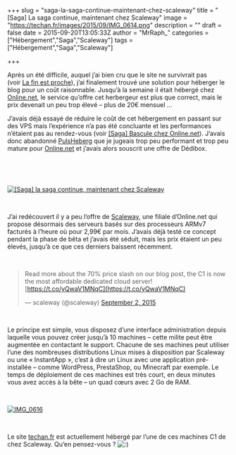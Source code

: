 +++
slug = "saga-la-saga-continue-maintenant-chez-scaleway"
title = "[Saga] La saga continue, maintenant chez Scaleway"
image = "https://techan.fr/images/2015/09/IMG_0614.png"
description = ""
draft = false
date = 2015-09-20T13:05:33Z
author = "MrRaph_"
categories = ["Hébergement","Saga","Scaleway"]
tags = ["Hébergement","Saga","Scaleway"]

+++


Après un été difficile, auquel j’ai bien cru que le site ne survivrait pas (voir [La fin est proche](https://techan.fr/la-fin-est-proche/)), j’ai finalement trouvé une solution pour héberger le blog pour un coût raisonnable. Jusqu’à la semaine il était hébergé chez [Online.net](http://www.online.net/fr), le service qu’offre cet herbergeur est plus que correct, mais le prix devenait un peu trop élevé – plus de 20€ mensuel …

J’avais déjà essayé de réduire le coût de cet hébergement en passant sur des VPS mais l’expérience n’a pas été concluante et les performances n’étaient pas au rendez-vous (voir [[Saga] Bascule chez Online.net](https://techan.fr/saga-bascule-chez-online-net/)). J’avais donc abandonné [PulsHeberg](https://www.pulseheberg.com) que je jugeais trop peu performant et trop peu mature pour [Online.net](http://www.online.net/fr) et j’avais alors souscrit une offre de Dédibox.

 

 

[![[Saga] la saga continue, maintenant chez Scaleway](https://techan.fr/images/2015/09/IMG_0615.jpg)](https://techan.fr/images/2015/09/IMG_0615.jpg)

 

J’ai redécouvert il y a peu l’offre de [Scaleway](https://www.scaleway.com/fr/pricing/), une filiale d’Online.net qui propose désormais des serveurs basés sur des processeurs ARMv7 facturés à l’heure où pour 2,99€ par mois. J’avais déjà testé ce concept pendant la phase de bêta et j’avais été séduit, mais les prix étaient un peu élevés, jusqu’à ce que ces derniers baissent récemment.

 

> Read more about the 70% price slash on our blog post, the C1 is now the most affordable dedicated cloud server! [https://t.co/yQwaV1MNqC](https://t.co/yQwaV1MNqC)
> 
> — scaleway (@scaleway) [September 2, 2015](https://twitter.com/scaleway/status/639095015696953344)

<script async="" charset="utf-8" src="//platform.twitter.com/widgets.js"></script>

 

Le principe est simple, vous disposez d’une interface administration depuis laquelle vous pouvez créer jusqu’à 10 machines – cette milite peut être augmentée en contactant le support. Chacune de ses machines peut utiliser l’une des nombreuses distributions Linux mises à disposition par Scaleway ou une « InstantApp », c’est à dire un Linux avec une application pré-installée – comme WordPress, PrestaShop, ou Minecraft par exemple. Le temps de déploiement de ces machines est très court, en deux minutes vous avez accès à la bête – un quad cœurs avec 2 Go de RAM.

 

[![IMG_0616](https://techan.fr/images/2015/09/IMG_0616-e1442817922572.png)](https://techan.fr/images/2015/09/IMG_0616-e1442817922572.png)

 

Le site [techan.fr](https://techan.fr) est actuellement hébergé par l’une de ces machines C1 de chez Scaleway. Qu’en pensez-vous ? ![:)](http://blog.techan.fr/wp-includes/images/smilies/simple-smile.png)


